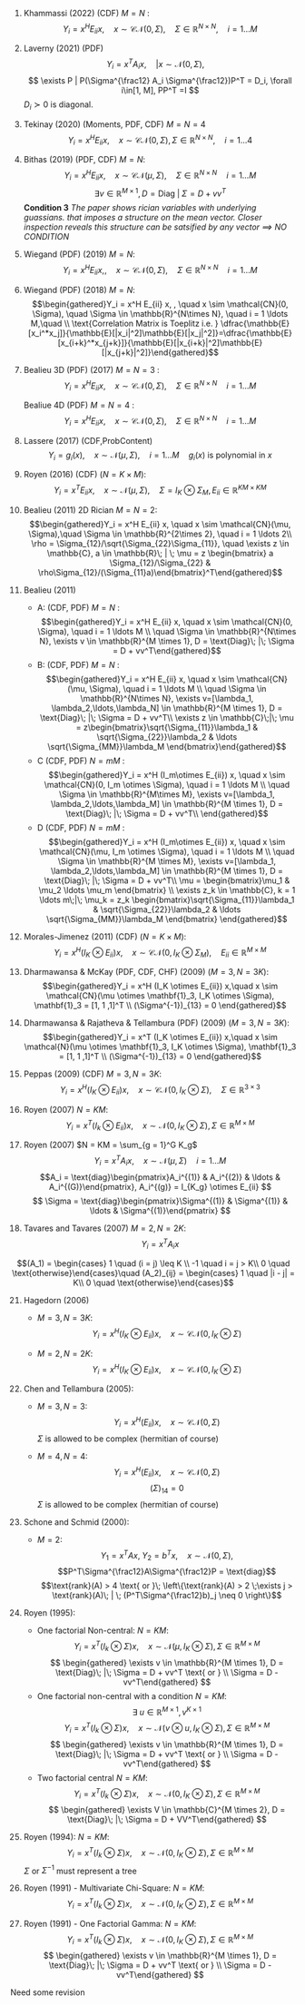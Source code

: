 1. Khammassi (2022) (CDF) $M = N$ : $$Y_i = x^H E_{ii} x, \quad x \sim \mathcal{CN}(0, \Sigma),\quad \Sigma \in \mathbb{R}^{N\times N}, \quad i = 1 \ldots M$$

2. Laverny (2021) (PDF) $$Y_i = x^T A_i x,\quad | x \sim \mathcal{N}(0, \Sigma), \quad$$ $$ \exists P | P(\Sigma^{\frac12} A_i \Sigma^{\frac12})P^T = D_i, \forall i\in[1, M], PP^T =I $$ $D_i \succ 0$ is diagonal.

3. Tekinay (2020) (Moments, PDF, CDF) $M = N = 4$ $$Y_i = x^H E_{ii} x, \quad x \sim \mathcal{CN}(0, \Sigma), \Sigma \in \mathbb{R}^{N\times N}, \quad i = 1 \ldots 4$$

4. Bithas (2019) (PDF, CDF) $M = N$: $$Y_i = x^H E_{ii} x, \quad x \sim \mathcal{CN}(\mu, \Sigma), \quad \Sigma \in \mathbb{R}^{N\times N} \quad i = 1 \ldots M$$ $$\exists v \in \mathbb{R}^{M \times 1}, D = \text{Diag}\; |\; \Sigma = D + vv^T$$ **Condition 3**
*The paper shows rician variables with underlying guassians. that imposes a structure on the mean vector.  Closer inspection reveals this structure can be satsified by any vector ==> NO CONDITION*

5. Wiegand (PDF) (2019) $M = N$: $$ Y_i = x^H E_{ii} x, , \quad x \sim \mathcal{CN}(0, \Sigma), \quad \Sigma \in \mathbb{R}^{N\times N} \quad i = 1 \ldots M $$

6. Wiegand (PDF) (2018) $M = N$: $$\begin{gathered}Y_i = x^H E_{ii} x, , \quad x \sim \mathcal{CN}(0, \Sigma), \quad \Sigma \in \mathbb{R}^{N\times N}, \quad i = 1 \ldots M,\quad \\ \text{Correlation Matrix is Toeplitz i.e.  } \dfrac{\mathbb{E}[x_i^*x_j]}{\mathbb{E}[|x_i|^2]\mathbb{E}[|x_j|^2]}=\dfrac{\mathbb{E}[x_{i+k}^*x_{j+k}]}{\mathbb{E}[|x_{i+k}|^2]\mathbb{E}[|x_{j+k}|^2]}\end{gathered}$$

7. Bealieu 3D (PDF) (2017) $M = N = 3$ : $$Y_i = x^H E_{ii} x, \quad x \sim \mathcal{CN}(0, \Sigma), \quad \Sigma \in \mathbb{R}^{N\times N} \quad i = 1 \ldots M$$

    Bealiue 4D (PDF) $M = N = 4$ : $$Y_i = x^H E_{ii} x, \quad x \sim \mathcal{CN}(0, \Sigma), \quad \Sigma \in \mathbb{R}^{N\times N} \quad i = 1 \ldots M$$

8. Lassere (2017) (CDF,ProbContent) $$Y_i = g_i(x), \quad x \sim \mathcal{N}(\mu, \Sigma),\quad i = 1 \ldots M \quad g_i(x) \text{ is polynomial in } x$$

9. Royen (2016) (CDF) ($N = K \times M$): $$Y_i = x^T E_{ii} x, \quad x \sim \mathcal{N}(\mu, \Sigma),\quad \Sigma = I_K \otimes \Sigma_M, E_{ii} \in \mathbb{R}^{KM \times KM}$$

10. Bealieu (2011) 2D Rician $M = N = 2$: $$\begin{gathered}Y_i = x^H E_{ii} x, \quad x \sim \mathcal{CN}(\mu, \Sigma),\quad \Sigma \in \mathbb{R}^{2\times 2}, \quad i = 1 \ldots 2\\ \rho = \Sigma_{12}/\sqrt{\Sigma_{22}\Sigma_{11}}, \quad \exists z \in \mathbb{C}, a \in \mathbb{R}\; | \; \mu = z \begin{bmatrix} a \Sigma_{12}/\Sigma_{22} & \rho\Sigma_{12}/(\Sigma_{11}a)\end{bmatrix}^T\end{gathered}$$

11. Bealieu (2011)
    - A: (CDF, PDF) $M = N$ : $$\begin{gathered}Y_i = x^H E_{ii} x, \quad x \sim \mathcal{CN}(0, \Sigma), \quad i = 1 \ldots M \\ \quad \Sigma \in \mathbb{R}^{N\times N}, \exists v \in \mathbb{R}^{M \times 1}, D = \text{Diag}\; |\; \Sigma = D + vv^T\end{gathered}$$
    - B: (CDF, PDF) $M = N$ : $$\begin{gathered}Y_i = x^H E_{ii} x, \quad x \sim \mathcal{CN}(\mu, \Sigma), \quad i = 1 \ldots M \\ \quad \Sigma \in \mathbb{R}^{N\times N}, \exists v=[\lambda_1, \lambda_2,\ldots,\lambda_N] \in \mathbb{R}^{M \times 1}, D = \text{Diag}\; |\; \Sigma = D + vv^T\\ 
    \exists z \in \mathbb{C}\;|\; \mu = z\begin{bmatrix}\sqrt{\Sigma_{11}}\lambda_1 & \sqrt{\Sigma_{22}}\lambda_2 & \ldots \sqrt{\Sigma_{MM}}\lambda_M \end{bmatrix}\end{gathered}$$
    - C (CDF, PDF) $N = mM$ : $$\begin{gathered}Y_i = x^H (I_m\otimes E_{ii}) x, \quad x \sim \mathcal{CN}(0, I_m \otimes \Sigma), \quad i = 1 \ldots M \\ \quad \Sigma \in \mathbb{R}^{M\times M}, \exists v=[\lambda_1, \lambda_2,\ldots,\lambda_M] \in \mathbb{R}^{M \times 1}, D = \text{Diag}\; |\; \Sigma = D + vv^T\\ 
    \end{gathered}$$
    - D (CDF, PDF) $N = mM$ : $$\begin{gathered}Y_i = x^H (I_m\otimes E_{ii}) x, \quad x \sim \mathcal{CN}(\mu, I_m \otimes \Sigma), \quad i = 1 \ldots M \\ \quad \Sigma \in \mathbb{R}^{M \times M}, \exists v=[\lambda_1, \lambda_2,\ldots,\lambda_M] \in \mathbb{R}^{M \times 1}, D = \text{Diag}\; |\; \Sigma = D + vv^T\\ 
    \mu = \begin{bmatrix}\mu_1 & \mu_2 \ldots \mu_m \end{bmatrix} \\
    \exists z_k \in \mathbb{C}, k = 1 \ldots m\;|\;  \mu_k = z_k \begin{bmatrix}\sqrt{\Sigma_{11}}\lambda_1 & \sqrt{\Sigma_{22}}\lambda_2 & \ldots \sqrt{\Sigma_{MM}}\lambda_M \end{bmatrix}
    \end{gathered}$$

12. Morales-Jimenez (2011) (CDF) ($N = K \times M$): $$Y_i = x^H (I_K\otimes E_{ii}) x, \quad x \sim \mathcal{CN}(0, I_K \otimes \Sigma_M),\quad E_{ii} \in \mathbb{R}^{M \times M}$$

13. Dharmawansa & McKay (PDF, CDF, CHF) (2009) ($M = 3, N = 3K$): $$\begin{gathered}Y_i = x^H (I_K \otimes E_{ii}) x,\quad x \sim \mathcal{CN}(\mu \otimes \mathbf{1}_3, I_K \otimes \Sigma), \mathbf{1}_3 = [1, 1 ,1]^T \\ (\Sigma^{-1})_{13} = 0 \end{gathered}$$

14. Dharmawansa & Rajatheva & Tellambura (PDF) (2009) ($M = 3, N = 3K$): $$\begin{gathered}Y_i = x^T (I_K \otimes E_{ii}) x,\quad x \sim \mathcal{N}(\mu \otimes \mathbf{1}_3, I_K \otimes \Sigma), \mathbf{1}_3 = [1, 1 ,1]^T \\ (\Sigma^{-1})_{13} = 0 \end{gathered}$$

15. Peppas (2009) (CDF) $M = 3, N = 3K$: $$Y_i = x^H (I_K \otimes E_{ii}) x,\quad x \sim \mathcal{CN}(0, I_K \otimes \Sigma), \quad \Sigma \in \mathbb{R}^{3 \times 3}$$

16. Royen (2007) $N = KM$: $$Y_i = x^T (I_k \otimes E_{ii}) x,\quad x \sim \mathcal{N}(0, I_K \otimes \Sigma), \Sigma \in \mathbb{R}^{M \times M}$$

19. Royen (2007) $N = KM = \sum_{g = 1}^G K_g$ $$Y_i = x^T A_i x,\quad x \sim \mathcal{N}(\mu, \Sigma) \quad i = 1 \ldots M $$ $$A_i = \text{diag}\begin{pmatrix}A_i^{(1)} & A_i^{(2)} & \ldots & A_i^{(G)}\end{pmatrix}, A_i^{(g)} = I_{K_g} \otimes E_{ii} $$ $$ \Sigma = \text{diag}\begin{pmatrix}\Sigma^{(1)} & \Sigma^{(1)} & \ldots & \Sigma^{(1)}\end{pmatrix} $$

20. Tavares and Tavares (2007) $M = 2, N = 2K$:
$$Y_i = x^T A_i x$$ 

$$(A_1) = \begin{cases} 1 \quad (i = j) \leq K \\ -1 \quad i = j > K\\ 0 \quad \text{otherwise}\end{cases}\quad (A_2)_{ij} = \begin{cases} 1 \quad |i - j| = K\\ 0 \quad \text{otherwise}\end{cases}$$

21. Hagedorn (2006) 
    - $M = 3, N = 3K$: $$Y_i = x^H (I_K \otimes E_{ii}) x,\quad x \sim \mathcal{CN}(0, I_K \otimes \Sigma) $$

    - $M = 2, N = 2K$: $$Y_i = x^H (I_K \otimes E_{ii}) x,\quad x \sim \mathcal{CN}(0, I_K \otimes \Sigma) $$

22. Chen and Tellambura (2005):
    - $M = 3, N = 3$: $$Y_i = x^H (E_{ii}) x,\quad x \sim \mathcal{CN}(0, \Sigma) $$
    $\Sigma$ is allowed to be complex (hermitian of course)

    - $M = 4, N = 4$: $$Y_i = x^H (E_{ii}) x,\quad x \sim \mathcal{CN}(0, \Sigma) $$ $$(\Sigma)_{14} = 0$$
    $\Sigma$ is allowed to be complex (hermitian of course)

23. Schone and Schmid (2000): 
    - $M = 2$: $$Y_1 = x^TA x, \; Y_2 = b^Tx, \quad x \sim \mathcal{N}(0, \Sigma),$$  $$P^T\Sigma^{\frac12}A\Sigma^{\frac12}P = \text{diag}$$ $$\text{rank}(A) > 4  \text{ or }\; \left\{\text{rank}(A) > 2  \;\exists j > \text{rank}(A)\; | \; (P^T\Sigma^{\frac12}b)_j \neq 0  \right\}$$

24. Royen (1995):
    - One factorial Non-central: $N = KM$: $$Y_i = x^T (I_k \otimes \Sigma) x,\quad x \sim \mathcal{N}(\mu, I_K \otimes \Sigma), \Sigma \in \mathbb{R}^{M \times M}$$ $$ \begin{gathered} \exists v \in \mathbb{R}^{M \times 1}, D = \text{Diag}\; |\; \Sigma = D + vv^T \text{ or } \\ \Sigma = D - vv^T\end{gathered} $$
    - One factorial non-central with a condition $N = KM$:
    $$\exists \; u \in \mathbb{R}^{M \times 1}, v ^ {K \times 1}$$
    $$Y_i = x^T (I_k \otimes \Sigma) x,\quad x \sim \mathcal{N}(v \otimes u, I_K \otimes \Sigma), \Sigma \in \mathbb{R}^{M \times M}$$
    $$ \begin{gathered} \exists v \in \mathbb{R}^{M \times 1}, D = \text{Diag}\; |\; \Sigma = D + vv^T \text{ or } \\ \Sigma = D - vv^T\end{gathered} $$
    - Two factorial central $N = KM$: $$Y_i = x^T (I_k \otimes \Sigma) x,\quad x \sim \mathcal{N}(0, I_K \otimes \Sigma), \Sigma \in \mathbb{R}^{M \times M}$$
$$ \begin{gathered} \exists V \in \mathbb{C}^{M \times 2}, D = \text{Diag}\; |\; \Sigma = D + VV^T\end{gathered} $$

25. Royen (1994): $N = KM$: $$Y_i = x^T (I_k \otimes \Sigma) x,\quad x \sim \mathcal{N}(0, I_K \otimes \Sigma), \Sigma \in \mathbb{R}^{M \times M}$$
$\Sigma$ or $\Sigma^{-1}$ must represent a tree

26. Royen (1991) - Multivariate Chi-Square: $N = KM$: $$Y_i = x^T (I_k \otimes \Sigma) x,\quad x \sim \mathcal{N}(0, I_K \otimes \Sigma), \Sigma \in \mathbb{R}^{M \times M}$$

27. Royen (1991) - One Factorial Gamma: $N = KM$: $$Y_i = x^T (I_k \otimes \Sigma) x,\quad x \sim \mathcal{N}(0, I_K \otimes \Sigma), \Sigma \in \mathbb{R}^{M \times M}$$
$$ \begin{gathered} \exists v \in \mathbb{R}^{M \times 1}, D = \text{Diag}\; |\; \Sigma = D + vv^T \text{ or } \\ \Sigma = D - vv^T\end{gathered} $$

Need some revision
